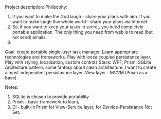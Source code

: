 Project description:
Philisophy:
1. If you want to make the God laugh - share your plans with him.
   If you want to make laugh thw whole world - share your plans via Internet
2. So, if you want to keep your tasks in secret, you need completely portable application. The only thing you need from web is to read (but not send)  emails.
3. 
Goal: create portable single-user task manager. Learn appropriate technologies and frameworks. Play with loose coupled persistance layer. Play with styling, localization, custom controls
Stack: WPF, Prism, SQLite 
Arcitecture pattern: some fantasy about clean architecture. I want to create almost independent persistavnce layer. View layer - MVVM (Prism as a base)

Notes:
1. SQLite is chosen to provide portability
2. Prism - basic framework to learn,
3. DI - built-in Prism for View-Service layer, for Dervice-Persistance Not Set.
